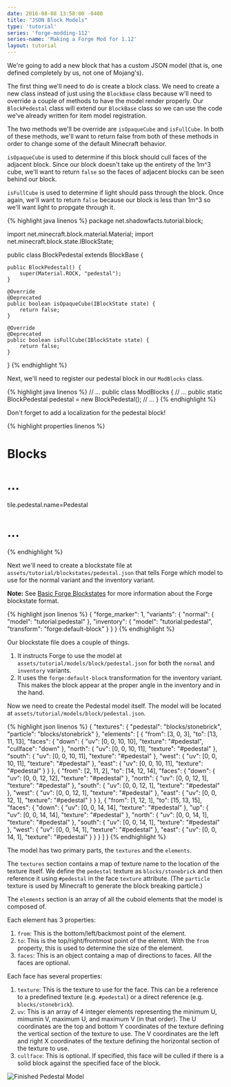 ```yaml
---
date: 2016-08-08 13:58:00 -0400
title: "JSON Block Models"
type: 'tutorial'
series: 'forge-modding-112'
series-name: 'Making a Forge Mod for 1.12'
layout: tutorial
---
```


We're going to add a new block that has a custom JSON model (that is, one defined completely by us, not one of Mojang's). 

The first thing we'll need to do is create a block class. We need to create a new class instead of just using the `BlockBase` class because w'll need to override a couple of methods to have the model render properly. Our `BlockPedestal` class will extend our `BlockBase` class so we can use the code we've already written for item model registration.

The two methods we'll be override are `isOpaqueCube` and `isFullCube`. In both of these methods, we'll want to return false from both of these methods in order to change some of the default Minecraft behavior. 

`isOpaqueCube` is used to determine if this block should cull faces of the adjacent block. Since our block doesn't take up the entirety of the 1m^3 cube, we'll want to return `false` so the faces of adjacent blocks can be seen behind our block.

`isFullCube` is used to determine if light should pass through the block. Once again, we'll want to return `false` because our block is less than 1m^3 so we'll want light to propgate through it.

{% highlight java linenos %}
package net.shadowfacts.tutorial.block;

import net.minecraft.block.material.Material;
import net.minecraft.block.state.IBlockState;

public class BlockPedestal extends BlockBase {

	public BlockPedestal() {
		super(Material.ROCK, "pedestal");
	}
	
	@Override
	@Deprecated
	public boolean isOpaqueCube(IBlockState state) {
		return false;
	}
	
	@Override
	@Deprecated
	public boolean isFullCube(IBlockState state) {
		return false;
	}

}
{% endhighlight %}

Next, we'll need to register our pedestal block in our `ModBlocks` class.

{% highlight java linenos %}
// ...
public class ModBlocks {
	// ...
	public static BlockPedestal pedestal = new BlockPedestal();
	// ...
}
{% endhighlight %}

Don't forget to add a localization for the pedestal block!

{% highlight properties linenos %}
# Blocks
# ...
tile.pedestal.name=Pedestal
# ...
{% endhighlight %}

Next we'll need to create a blockstate file at `assets/tutorial/blockstates/pedestal.json` that tells Forge which model to use for the normal variant and the inventory variant.

**Note:** See [Basic Forge Blockstates](/tutorials/forge-modding-112/basic-forge-blockstates/) for more information about the Forge blockstate format.

{% highlight json linenos %}
{
	"forge_marker": 1,
	"variants": {
		"normal": {
			"model": "tutorial:pedestal"
		},
		"inventory": {
			"model": "tutorial:pedestal",
			"transform": "forge:default-block"
		}
	}
}
{% endhighlight %}

Our blockstate file does a couple of things.

1. It instructs Forge to use the model at `assets/tutorial/models/block/pedestal.json` for both the `normal` and `inventory` variants.
2. It uses the `forge:default-block` transformation for the inventory variant. This makes the block appear at the proper angle in the inventory and in the hand.

Now we need to create the Pedestal model itself. The model will be located at `assets/tutorial/models/block/pedestal.json`.

{% highlight json linenos %}
{
	"textures": {
		"pedestal": "blocks/stonebrick",
		"particle": "blocks/stonebrick"
	},
	"elements": [
		{
			"from": [3, 0, 3],
			"to": [13, 11, 13],
			"faces": {
				"down": {
					"uv": [0, 0, 10, 10],
					"texture": "#pedestal",
					"cullface": "down"
				},
				"north": {
					"uv": [0, 0, 10, 11],
					"texture": "#pedestal"
				},
				"south": {
					"uv": [0, 0, 10, 11],
					"texture": "#pedestal"
				},
				"west": {
					"uv": [0, 0, 10, 11],
					"texture": "#pedestal"
				},
				"east": {
					"uv": [0, 0, 10, 11],
					"texture": "#pedestal"
				}
			}
		},
		{
			"from": [2, 11, 2],
			"to": [14, 12, 14],
			"faces": {
				"down": {
					"uv": [0, 0, 12, 12],
					"texture": "#pedestal"
				},
				"north": {
					"uv": [0, 0, 12, 1],
					"texture": "#pedestal"
				},
				"south": {
					"uv": [0, 0, 12, 1],
					"texture": "#pedestal"
				},
				"west": {
					"uv": [0, 0, 12, 1],
					"texture": "#pedestal"
				},
				"east": {
					"uv": [0, 0, 12, 1],
					"texture": "#pedestal"
				}
			}
		},
		{
			"from": [1, 12, 1],
			"to": [15, 13, 15],
			"faces": {
				"down": {
					"uv": [0, 0, 14, 14],
					"texture": "#pedestal"
				},
				"up": {
					"uv": [0, 0, 14, 14],
					"texture": "#pedestal"
				},
				"north": {
					"uv": [0, 0, 14, 1],
					"texture": "#pedestal"
				},
				"south": {
					"uv": [0, 0, 14, 1],
					"texture": "#pedestal"
				},
				"west": {
					"uv": [0, 0, 14, 1],
					"texture": "#pedestal"
				},
				"east": {
					"uv": [0, 0, 14, 1],
					"texture": "#pedestal"
				}
			}
		}
	]
}
{% endhighlight %}

The model has two primary parts, the `textures` and the `elements`. 

The `textures` section contains a map of texture name to the location of the texture itself. We define the `pedestal` texture as `blocks/stonebrick` and then reference it using `#pedestal` in the face `texture` attribute. (The `particle` texture is used by Minecraft to generate the block breaking particle.)

The `elements` section is an array of all the cuboid elements that the model is composed of.

Each element has 3 properties:

1. `from`: This is the bottom/left/backmost point of the element.
2. `to`: This is the top/right/frontmost point of the elemnt. With the `from` property, this is used to determine the size of the element.
3. `faces`: This is an object containg a map of directions to faces. All the faces are optional. 

Each face has several properties:

1. `texture`: This is the texture to use for the face. This can be a reference to a predefined texture (e.g. `#pedestal`) or a direct reference (e.g. `blocks/stonebrick`).
2. `uv`: This is an array of 4 integer elements representing the minimum U, mimumin V, maximum U, and maximum V (in that order). The U coordinates are the top and bottom Y coordinates of the texture defining the vertical section of the texture to use. The V coordinates are the left and right X coordinates of the texture defining the horizontal section of the texture to use.
3. `cullface`: This is optional. If specified, this face will be culled if there is a solid block against the specified face of the block.

![Finished Pedestal Model](http://i.imgur.com/Axt5iiE.png)